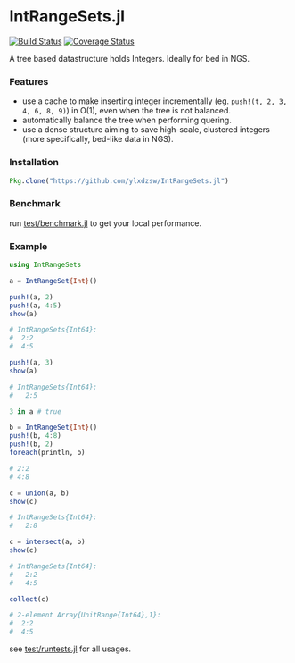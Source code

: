 IntRangeSets.jl
===============

[![Build Status](https://travis-ci.org/ylxdzsw/IntRangeSets.jl.svg?branch=master)](https://travis-ci.org/ylxdzsw/IntRangeSets.jl)
[![Coverage Status](https://coveralls.io/repos/github/ylxdzsw/IntRangeSets.jl/badge.svg?branch=master)](https://coveralls.io/github/ylxdzsw/IntRangeSets.jl?branch=master)

A tree based datastructure holds Integers. Ideally for bed in NGS.

### Features

- use a cache to make inserting integer incrementally (eg. `push!(t, 2, 3, 4, 6, 8, 9)`) in O(1), even when the tree is not balanced.
- automatically balance the tree when performing quering.
- use a dense structure aiming to save high-scale, clustered integers (more specifically, bed-like data in NGS).

### Installation

```julia
Pkg.clone("https://github.com/ylxdzsw/IntRangeSets.jl")
```

### Benchmark

run [test/benchmark.jl](test/benchmark.jl) to get your local performance.

### Example

```julia
using IntRangeSets

a = IntRangeSet{Int}()

push!(a, 2)
push!(a, 4:5)
show(a)

# IntRangeSets{Int64}:
#  2:2
#  4:5

push!(a, 3)
show(a)

# IntRangeSets{Int64}:
#   2:5

3 in a # true

b = IntRangeSet{Int}()
push!(b, 4:8)
push!(b, 2)
foreach(println, b)

# 2:2
# 4:8

c = union(a, b)
show(c)

# IntRangeSets{Int64}:
#   2:8

c = intersect(a, b)
show(c)

# IntRangeSets{Int64}:
#   2:2
#   4:5

collect(c)

# 2-element Array{UnitRange{Int64},1}:
#  2:2
#  4:5
```

see [test/runtests.jl](test/runtests.jl) for all usages.


